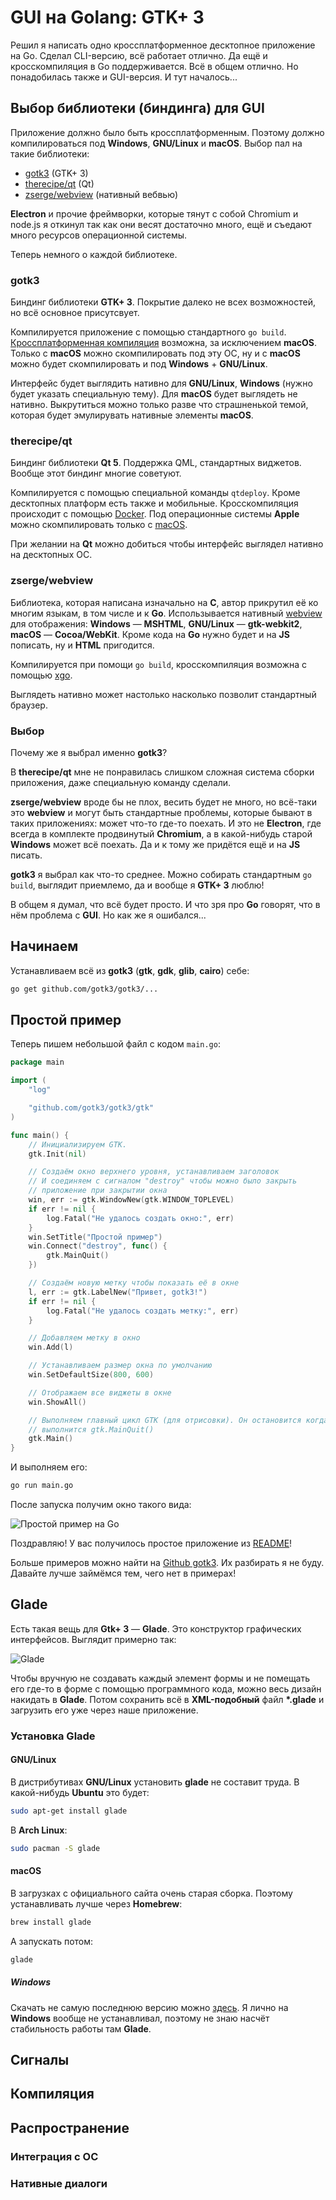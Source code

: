# GUI на Golang: GTK+ 3

Решил я написать одно кроссплатформенное десктопное приложение на Go. Сделал CLI-версию, всё работает отлично.
Да ещё и кросскомпиляция в Go поддерживается. Всё в общем отлично. Но понадобилась также и GUI-версия. И тут началось...

## Выбор библиотеки (биндинга) для GUI

Приложение должно было быть кроссплатформенным.
Поэтому должно компилироваться под **Windows**, **GNU/Linux** и **macOS**.
Выбор пал на такие библиотеки:

- [gotk3](https://github.com/gotk3/gotk3) (GTK+ 3)
- [therecipe/qt](https://github.com/therecipe/qt) (Qt)
- [zserge/webview](https://github.com/zserge/webview) (нативный вебвью)

**Electron** и прочие фреймворки, которые тянут с собой Chromium и node.js я откинул так как они весят достаточно много, ещё и съедают много ресурсов операционной системы.

Теперь немного о каждой библиотеке.

### gotk3

Биндинг библиотеки **GTK+ 3**. Покрытие далеко не всех возможностей, но всё основное присутсвует.

Компилируется приложение с помощью стандартного `go build`. [Кроссплатформенная компиляция](https://github.com/gotk3/gotk3/wiki/Cross-Compiling) возможна, за исключением **macOS**. Только с **macOS** можно скомпилировать под эту ОС, ну и с **macOS** можно будет скомпилировать и под **Windows** + **GNU/Linux**.

Интерфейс будет выглядить нативно для **GNU/Linux**, **Windows** (нужно будет указать специальную тему). Для **macOS** будет выглядеть не нативно. Выкрутиться можно только разве что страшненькой темой, которая будет эмулирувать нативные элементы **macOS**.

### therecipe/qt

Биндинг библиотеки **Qt 5**. Поддержка QML, стандартных виджетов. Вообще этот биндинг многие советуют.

Компилируется с помощью специальной команды `qtdeploy`. Кроме десктопных платформ есть также и мобильные. Кросскомпиляция происходит с помощью [Docker](https://github.com/therecipe/qt/wiki/Deploying-Linux-to-Windows-64-bit-Static#using-docker-image). Под операционные системы **Apple** можно скомпилировать только с [macOS](https://github.com/therecipe/qt#deployment-targets).

При желании на **Qt** можно добиться чтобы интерфейс выглядел нативно на десктопных ОС.

### zserge/webview

Библиотека, которая написана изначально на **C**, автор прикрутил её ко многим языкам, в том числе и к **Go**. Использывается нативный [webview](https://github.com/zserge/webview#webview) для отображения: **Windows** — **MSHTML**, **GNU/Linux** — **gtk-webkit2**, **macOS** — **Cocoa/WebKit**. Кроме кода на **Go** нужно будет и на **JS** пописать, ну и **HTML** пригодится.

Компилируется при помощи `go build`, кросскомпиляция возможна с помощью [xgo](https://github.com/karalabe/xgo).

Выглядеть нативно может настолько насколько позволит стандартный браузер.

### Выбор

Почему же я выбрал именно **gotk3**?

В **therecipe/qt** мне не понравилась слишком сложная система сборки приложения, даже специальную команду сделали.

**zserge/webview** вроде бы не плох, весить будет не много, но всё-таки это **webview** и могут быть стандартные проблемы, которые бывают в таких приложениях: может что-то где-то поехать. И это не **Electron**, где всегда в комплекте продвинутый **Chromium**, а в какой-нибудь старой **Windows** может всё поехать. Да и к тому же придётся ещё и на **JS** писать.

**gotk3** я выбрал как что-то среднее. Можно собирать стандартным `go build`, выглядит приемлемо, да и вообще я **GTK+ 3** люблю!

В общем я думал, что всё будет просто. И что зря про **Go** говорят, что в нём проблема с **GUI**. Но как же я ошибался...

## Начинаем

Устанавливаем всё из **gotk3** (**gtk**, **gdk**, **glib**, **cairo**) себе:

```bash
go get github.com/gotk3/gotk3/...
```

## Простой пример

Теперь пишем небольшой файл с кодом `main.go`:

```go
package main

import (
    "log"

    "github.com/gotk3/gotk3/gtk"
)

func main() {
    // Инициализируем GTK.
    gtk.Init(nil)

    // Создаём окно верхнего уровня, устанавливаем заголовок
    // И соединяем с сигналом "destroy" чтобы можно было закрыть
    // приложение при закрытии окна
    win, err := gtk.WindowNew(gtk.WINDOW_TOPLEVEL)
    if err != nil {
        log.Fatal("Не удалось создать окно:", err)
    }
    win.SetTitle("Простой пример")
    win.Connect("destroy", func() {
        gtk.MainQuit()
    })

    // Создаём новую метку чтобы показать её в окне
    l, err := gtk.LabelNew("Привет, gotk3!")
    if err != nil {
        log.Fatal("Не удалось создать метку:", err)
    }

    // Добавляем метку в окно
    win.Add(l)

    // Устанавливаем размер окна по умолчанию
    win.SetDefaultSize(800, 600)

    // Отображаем все виджеты в окне
    win.ShowAll()

    // Выполняем главный цикл GTK (для отрисовки). Он остановится когда
    // выполнится gtk.MainQuit()
    gtk.Main()
}
```

И выполняем его:

```bash
go run main.go
```

После запуска получим окно такого вида:

![Простой пример на Go](https://raw.githubusercontent.com/jhekasoft/articles/master/01_golang_gtk3/images/go_simple.png)

Поздравляю! У вас получилось простое приложение из [README](https://github.com/gotk3/gotk3#sample-use)!

Больше примеров можно найти на [Github gotk3](https://github.com/gotk3/gotk3-examples/). Их разбирать я не буду. Давайте лучше займёмся тем, чего нет в примерах!

## Glade

Есть такая вещь для **Gtk+ 3** — **Glade**. Это конструктор графических интерфейсов. Выглядит примерно так:

![Glade](https://raw.githubusercontent.com/jhekasoft/articles/master/01_golang_gtk3/images/glade.png)

Чтобы вручную не создавать каждый элемент формы и не помещать его где-то в форме с помощью программного кода, можно весь дизайн накидать в **Glade**. Потом сохранить всё в **XML-подобный** файл **\*.glade** и загрузить его уже через наше приложение.

### Установка Glade

#### GNU/Linux

В дистрибутивах **GNU/Linux** установить **glade** не составит труда. В какой-нибудь **Ubuntu** это будет:

```bash
sudo apt-get install glade
```

В **Arch Linux**:

```bash
sudo pacman -S glade
```

#### macOS

В загрузках с официального сайта очень старая сборка. Поэтому устанавливать лучше через **Homebrew**:

```bash
brew install glade
```

А запускать потом:

```bash
glade
```

##### Windows

Скачать не самую последнюю версию можно [здесь](http://ftp.gnome.org/pub/GNOME/binaries/win32/glade/). Я лично на **Windows** вообще не устанавливал, поэтому не знаю насчёт стабильность работы там **Glade**.

## Сигналы

## Компиляция

## Распространение

### Интеграция с ОС

### Нативные диалоги
